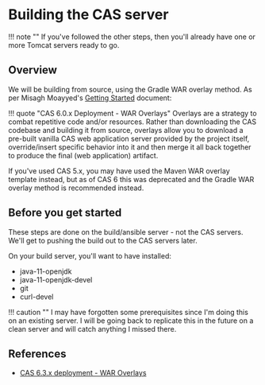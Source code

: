 # Building the CAS server

!!! note ""
    If you've followed the other steps, then you'll already have one or more Tomcat servers ready to go.

## Overview
We will be building from source, using the Gradle WAR overlay method.  As per Misagh Moayyed's [Getting Started](https://fawnoos.com/2020/11/09/cas63-gettingstarted-overlay/) document:

!!! quote "CAS 6.0.x Deployment - WAR Overlays"
    Overlays are a strategy to combat repetitive code and/or resources. Rather than downloading the CAS codebase and building it from source, overlays allow you to download a pre-built vanilla CAS web application server provided by the project itself, override/insert specific behavior into it and then merge it all back together to produce the final (web application) artifact.

If you've used CAS 5.x, you may have used the Maven WAR overlay template instead, but as of CAS 6 this was deprecated and the Gradle WAR overlay method is recommended instead.

## Before you get started

These steps are done on the build/ansible server - not the CAS servers.  We'll get to pushing the build out to the CAS servers later.

On your build server, you'll want to have installed:

* java-11-openjdk
* java-11-openjdk-devel
* git
* curl-devel

!!! caution ""
    I may have forgotten some prerequisites since I'm doing this on an existing server.   I will be going back to replicate this in the future on a clean server and will catch anything I missed there.

## References
* [CAS 6.3.x deployment - WAR Overlays](https://fawnoos.com/2020/11/09/cas63-gettingstarted-overlay/)